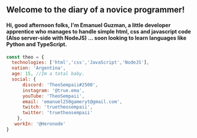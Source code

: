 ## Welcome to the diary of a novice programmer!
#### Hi, good afternoon folks, I'm Emanuel Guzman, a little developer apprentice who manages to handle simple html, css and javascript code (Also server-side with NodeJS) ... soon looking to learn languages like Python and TypeScript.

```js
const theo = {
  technologies: ['html','css','JavaScript','NodeJS'],
  nation: 'Argentina',
  age: 15, //Im a total baby.
  social: {
      discord: 'TheoSempaii#2500',
      instagram: '@true.ema',
      youTube: 'TheoSempaii',
      email: 'emanuel250gameryt@gmail.com',
      twitch: 'truetheosempaii',
      twitter: 'truetheosempaii'
    },
   workIn: '@Heronode'
}
```
